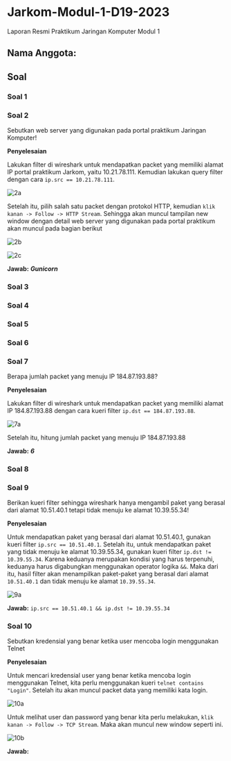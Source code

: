 # Jarkom-Modul-1-D19-2023
Laporan Resmi Praktikum Jaringan Komputer Modul 1

## Nama Anggota:

## Soal
### Soal 1
### Soal 2

Sebutkan web server yang digunakan pada portal praktikum Jaringan Komputer!

**Penyelesaian**

Lakukan filter di wireshark untuk mendapatkan packet yang memiliki alamat IP portal praktikum Jarkom, yaitu 10.21.78.111. Kemudian lakukan query filter dengan cara ```ip.src == 10.21.78.111```.

![2a](https://github.com/adrianismu/Jarkom-Modul-1-D19-2023/assets/71255346/2654c34a-2a5d-4c5d-b1a3-389926bbba02)

Setelah itu, pilih salah satu packet dengan protokol HTTP, kemudian ```klik kanan -> Follow -> HTTP Stream```. Sehingga akan muncul tampilan new window dengan detail web server yang digunakan pada portal praktikum akan muncul pada bagian berikut

![2b](https://github.com/adrianismu/Jarkom-Modul-1-D19-2023/assets/71255346/13d9ad21-dcf6-4479-affb-4d0944942714)

![2c](https://github.com/adrianismu/Jarkom-Modul-1-D19-2023/assets/71255346/e1175b60-aae7-41be-bff2-24553cc1d11a)

**Jawab:** ___Gunicorn___

### Soal 3
### Soal 4
### Soal 5
### Soal 6
### Soal 7

Berapa jumlah packet yang menuju IP 184.87.193.88?

**Penyelesaian**

Lakukan filter di wireshark untuk mendapatkan packet yang memiliki alamat IP 184.87.193.88 dengan cara kueri filter ```ip.dst == 184.87.193.88```.

![7a](https://github.com/adrianismu/Jarkom-Modul-1-D19-2023/assets/71255346/25ed776b-6f7e-47e4-8a79-d118113ab7de)

Setelah itu, hitung jumlah packet yang menuju IP 184.87.193.88

**Jawab:** ___6___

### Soal 8

### Soal 9

Berikan kueri filter sehingga wireshark hanya mengambil paket yang berasal dari alamat 10.51.40.1 tetapi tidak menuju ke alamat 10.39.55.34!

**Penyelesaian**

Untuk mendapatkan paket yang berasal dari alamat 10.51.40.1, gunakan kueri filter  ```ip.src == 10.51.40.1```. Setelah itu, untuk mendapatkan paket yang tidak menuju ke alamat 10.39.55.34, gunakan kueri filter ```ip.dst != 10.39.55.34```. Karena keduanya merupakan kondisi yang harus terpenuhi, keduanya harus digabungkan menggunakan operator logika ```&&```. Maka dari itu, hasil filter akan menampilkan paket-paket yang berasal dari alamat ```10.51.40.1``` dan tidak menuju ke alamat ```10.39.55.34```.

![9a](https://github.com/adrianismu/Jarkom-Modul-1-D19-2023/assets/71255346/c21ce617-a84b-4205-9341-271e3bf4eb3c)

**Jawab:** ```ip.src == 10.51.40.1 && ip.dst != 10.39.55.34```


### Soal 10

Sebutkan kredensial yang benar ketika user mencoba login menggunakan Telnet

**Penyelesaian**

Untuk mencari kredensial user yang benar ketika mencoba login menggunakan Telnet, kita perlu menggunakan kueri ```telnet contains "Login"```. Setelah itu akan muncul packet data yang memiliki kata login.

![10a](https://github.com/adrianismu/Jarkom-Modul-1-D19-2023/assets/71255346/61642054-9f14-47bd-b198-3be7b433d252)

Untuk melihat user dan password yang benar kita perlu melakukan, ```klik kanan -> Follow -> TCP Stream```. Maka akan muncul new window seperti ini.

![10b](https://github.com/adrianismu/Jarkom-Modul-1-D19-2023/assets/71255346/c3cc229a-2007-46e9-b7ca-7d7a2a59cbc9)

**Jawab:** 



